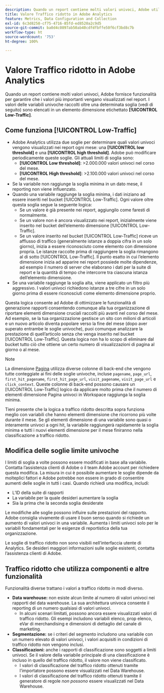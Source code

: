 ```yaml
---
description: Quando un report contiene molti valori univoci, Adobe utilizza l’elemento dimensione Traffico ridotto per migliorarne le prestazioni.
title: Valore Traffico ridotto in Adobe Analytics
feature: Metrics, Data Configuration and Collection
exl-id: 6c3d8258-cf75-4716-85fd-ed8520a2c9d5
source-git-commit: ba0d4c0897ab50ab40cdfdfbffe50f6cf3bd8c7b
workflow-type: ht
source-wordcount: '753'
ht-degree: 100%

---
```


# Valore Traffico ridotto in Adobe Analytics

Quando un report contiene molti valori univoci, Adobe fornisce funzionalità per garantire che i valori più importanti vengano visualizzati nel report. I valori delle variabili univoche raccolti oltre una determinata soglia (vedi di seguito) sono elencati in un elemento dimensione etichettato **[!UICONTROL Low-Traffic]**.

## Come funziona [!UICONTROL Low-Traffic]

* Adobe Analytics utilizza due soglie per determinare quali valori univoci vengono visualizzati nei report ogni mese: una **[!UICONTROL low threshold]** e una **[!UICONTROL high threshold]**. Adobe può modificare periodicamente queste soglie. Gli attuali limiti di soglia sono:
   * **[!UICONTROL Low threshold]**: >2.000.000 valori univoci nel corso del mese.
   * **[!UICONTROL High threshold]**: >2.100.000 valori univoci nel corso del mese.
* Se la variabile non raggiunge la soglia minima in un dato mese, il reporting non viene influenzato.
* Quando una variabile raggiunge la soglia minima, i dati iniziano ad essere inseriti nel bucket [!UICONTROL Low-Traffic]. Ogni valore oltre questa soglia segue la seguente logica:
   * Se un valore è già presente nei report, aggiungilo come faresti di normalmente.
   * Se un valore non è ancora visualizzato nei report, inizialmente viene inserito nel bucket dell’elemento dimensione [!UICONTROL Low-Traffic].
   * Se un valore inserito nel bucket [!UICONTROL Low-Traffic] riceve un afflusso di traffico (generalmente istanze a doppia cifra in un solo giorno), inizia a essere riconosciuto come elemento con dimensione propria. Le istanze raccolte prima di raggiungere la soglia rimangono al di sotto [!UICONTROL Low-Traffic]. Il punto esatto in cui l’elemento dimensione inizia ad apparire nei report possiede molte dipendenze, ad esempio il numero di server che elaborano i dati per la suite di report e la quantità di tempo che intercorre tra ciascuna istanza dell’elemento dimensione.
* Se una variabile raggiunge la soglia alta, viene applicato un filtro più aggressivo. I valori univoci richiedono istanze a tre cifre in un solo giorno prima di essere riconosciuti come elemento dimensione proprio.

Questa logica consente ad Adobe di ottimizzare le funzionalità di generazione rapporti consentendo comunque alla tua organizzazione di riportare elementi dimensione cruciali raccolti più avanti nel corso del mese. Ad esempio, se la tua organizzazione gestisce un sito con milioni di articoli e un nuovo articolo diventa popolare verso la fine del mese (dopo aver superato entrambe le soglie univoche), puoi comunque analizzare la prestazione di quell’articolo senza che venga inserito nel bucket [!UICONTROL Low-Traffic]. Questa logica non ha lo scopo di eliminare dal bucket tutto ciò che ottiene un certo numero di visualizzazioni di pagina al giorno o al mese.

>[!NOTE]
>La dimensione [Pagina](../components/dimensions/page.md) utilizza diverse colonne di back-end che vengono tutte conteggiate ai fini delle soglie univoche, incluse `pagename`, `page_url`, `first_hit_pagename`, `first_hit_page_url`, `visit_pagename`, `visit_page_url` e `click_context`. Queste colonne di back-end possono causare un [!UICONTROL Low-Traffic] logico da applicare molto prima che il numero di elementi dimensione Pagina univoci in Workspace raggiunga la soglia minima.

Tieni presente che la logica a traffico ridotto descritta sopra funziona meglio con variabili che hanno elementi dimensione che ricorrono più volte durante il mese. Se gli elementi dimensione di una variabile sono quasi o interamente univoci a ogni hit, la variabile raggiungerà rapidamente la soglia minima e tutti i nuovi elementi dimensione per il mese finiranno nella classificazione a traffico ridotto.

## Modifica delle soglie limite univoche

I limiti di soglia a volte possono essere modificati in base alla variabile. Contatta l’assistenza clienti di Adobe o il team Adobe account per richiedere questa modifica. La misura in cui è possibile aumentare le soglie dipende da molteplici fattori e Adobe potrebbe non essere in grado di consentire aumenti delle soglie in tutti i casi. Quando richiedi una modifica, includi:

* L’ID della suite di rapporti
* La variabile per la quale desideri aumentare la soglia
* Sia la prima che la seconda soglia desiderate

Le modifiche alle soglie possono influire sulle prestazioni del rapporto. Adobe consiglia vivamente di usare il buon senso quando si richiede un aumento di valori univoci in una variabile. Aumenta i limiti univoci solo per le variabili fondamentali per le esigenze di reportistica della tua organizzazione.

Le soglie di traffico ridotto non sono visibili nell’interfaccia utente di Analytics. Se desideri maggiori informazioni sulle soglie esistenti, contatta l’assistenza clienti di Adobe.

## Traffico ridotto che utilizza componenti e altre funzionalità

Funzionalità diverse trattano i valori a traffico ridotto in modi diverso.

* **Data warehouse:** non esiste alcun limite al numero di valori univoci nei rapporti del data warehouse. La sua architettura univoca consente il reporting di un numero qualsiasi di valori univoci.
   * In alcuni scenari limitati, possono ancora essere visualizzati valori di traffico ridotto. Gli esempi includono variabili elenco, prop elenco, eVar di merchandising e dimensioni di dettaglio del canale di marketing.
* **Segmentazione:** se i criteri del segmento includono una variabile con un numero elevato di valori univoci, i valori acquisiti in condizioni di traffico ridotto non vengono inclusi.
* **Classificazioni:** anche i rapporti di classificazione sono soggetti a limiti univoci. Se il valore della variabile principale di una classificazione è incluso in quello del traffico ridotto, il valore non viene classificato.
   * I valori di classificazione del traffico ridotto ottenuti tramite l’importatore possono essere visualizzati nel Data Warehouse.<!-- AN-115871 -->
   * I valori di classificazione del traffico ridotto ottenuti tramite il generatore di regole *non possono* essere visualizzati nel Data Warehouse.<!-- AN-122872 -->
